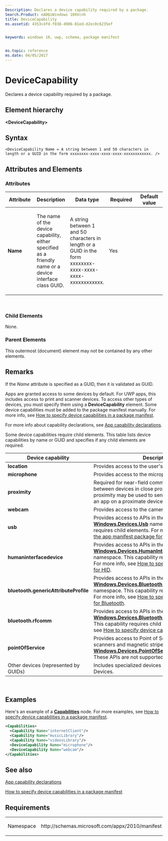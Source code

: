 ```yaml
---
Description: Declares a device capability required by a package.
Search.Product: eADQiWindows 10XVcnh
title: DeviceCapability
ms.assetid: 4353c4fd-f038-4986-81ed-d2ec0c6235ef


keywords: windows 10, uwp, schema, package manifest


ms.topic: reference
ms.date: 04/05/2017
---
```


# DeviceCapability




Declares a device capability required by a package.

## Element hierarchy

**&lt;DeviceCapability&gt;**

## Syntax

``` syntax
<DeviceCapability Name = A string between 1 and 50 characters in length or a GUID in the form xxxxxxxx-xxxx-xxxx-xxxx-xxxxxxxxxxxx. />
```

## Attributes and Elements


### Attributes

<table>
<colgroup>
<col width="20%" />
<col width="20%" />
<col width="20%" />
<col width="20%" />
<col width="20%" />
</colgroup>
<thead>
<tr class="header">
<th>Attribute</th>
<th>Description</th>
<th>Data type</th>
<th>Required</th>
<th>Default value</th>
</tr>
</thead>
<tbody>
<tr class="odd">
<td><strong>Name</strong></td>
<td><p>The name of the device capability, either specified as a friendly name or a device interface class GUID.</p></td>
<td>A string between 1 and 50 characters in length or a GUID in the form xxxxxxxx-xxxx-xxxx-xxxx-xxxxxxxxxxxx.</td>
<td>Yes</td>
<td></td>
</tr>
</tbody>
</table>

 

### Child Elements

None.

### Parent Elements

This outermost (document) element may not be contained by any other elements.

## Remarks

If the *Name* attribute is specified as a GUID, then it is validated as GUID.

Apps are granted access to some devices by default. For UWP apps, this includes access to print and scanner devices. To access other types of devices, you must specify them using a **DeviceCapability** element. Some device capabilities must be added to the package manifest manually. For more info, see [How to specify device capabilities in a package manifest](https://msdn.microsoft.com/library/windows/apps/dn263092).

For more info about capability declarations, see [App capability declarations](https://msdn.microsoft.com/library/windows/apps/hh464936).

Some device capabilities require child elements. This table lists device capabilities by name or GUID and specifies if any child elements are required.

| Device capability                     | Description                                                                                                                                                                                                                                                                                                                                               |
|---------------------------------------|-----------------------------------------------------------------------------------------------------------------------------------------------------------------------------------------------------------------------------------------------------------------------------------------------------------------------------------------------------------|
| **location**                          | Provides access to the user's current location.                                                                                                                                                                                                                                                                                                           |
| **microphone**                        | Provides access to the microphone's audio feed.                                                                                                                                                                                                                                                                                                           |
| **proximity**                         | Required for near-field communication (NFC) between devices in close proximity. Near-field proximity may be used to send files or connect with an app on a proximate device.                                                                                                                                                                              |
| **webcam**                            | Provides access to the camera's video feed.                                                                                                                                                                                                                                                                                                               |
| **usb**                               | Provides access to APIs in the [**Windows.Devices.Usb**](https://msdn.microsoft.com/library/windows/apps/dn278466) namespace. This capability requires child elements. For more info, see [Updating the app manifest package for a USB device](https://go.microsoft.com/fwlink/p/?LinkId=302259).                                                                                     |
| **humaninterfacedevice**              | Provides access to APIs in the [**Windows.Devices.HumanInterfaceDevice**](https://msdn.microsoft.com/library/windows/apps/dn264174) namespace. This capability requires child elements. For more info, see [How to specify device capabilities for HID](https://msdn.microsoft.com/library/windows/apps/dn263091).                                             |
| **bluetooth.genericAttributeProfile** | Provides access to APIs in the [**Windows.Devices.Bluetooth.GenericAttributeProfile**](https://msdn.microsoft.com/library/windows/apps/dn297685) namespace. This capability requires child elements. For more info, see [How to specify device capabilities for Bluetooth](https://msdn.microsoft.com/library/windows/apps/dn263090). |
| **bluetooth.rfcomm**                  | Provides access to APIs in the [**Windows.Devices.Bluetooth.Rfcomm**](https://msdn.microsoft.com/library/windows/apps/dn263529) namespace. This capability requires child elements. For more info, see [How to specify device capabilities for Bluetooth](https://msdn.microsoft.com/library/windows/apps/dn263090).                                 |
| **pointOfService**                    | Provides access to Point of Service (POS) barcode scanners and magnetic stripe readers, via the [**Windows.Devices.PointOfService**](https://msdn.microsoft.com/library/windows/apps/dn298071) namespace. These APIs are not supported on Windows Phone.                                                                                                                  |
| Other devices (represented by GUIDs)  | Includes specialized devices and Windows Portable Devices.                                                                                                                                                                                                                                                                                                |

 

## Examples

Here's an example of a [**Capabilities**](element-capabilities.md) node. For more examples, see [How to specify device capabilities in a package manifest](https://msdn.microsoft.com/library/windows/apps/dn263092).

```XML
<Capabilities>
  <Capability Name="internetClient"/>
  <Capability Name="musicLibrary"/>
  <Capability Name="videosLibrary"/>
  <DeviceCapability Name="microphone"/>
  <DeviceCapability Name="webcam"/>
</Capabilities>
```

## See also


[App capability declarations](https://msdn.microsoft.com/library/windows/apps/hh464936)

[How to specify device capabilities in a package manifest](https://msdn.microsoft.com/library/windows/apps/dn263092)

## Requirements

<table>
<colgroup>
<col width="50%" />
<col width="50%" />
</colgroup>
<tbody>
<tr class="odd">
<td><p>Namespace</p></td>
<td><p>http://schemas.microsoft.com/appx/2010/manifest</p></td>
</tr>
</tbody>
</table>

 

 



